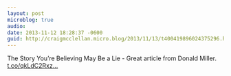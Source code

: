 ```yaml
---
layout: post
microblog: true
audio: 
date: 2013-11-12 18:28:37 -0600
guid: http://craigmcclellan.micro.blog/2013/11/13/t400419896024375296.html
---
```

The Story You’re Believing May Be a Lie - Great article from Donald Miller.  [t.co/qkLdC2Rxz...](http://t.co/qkLdC2Rxzk)
